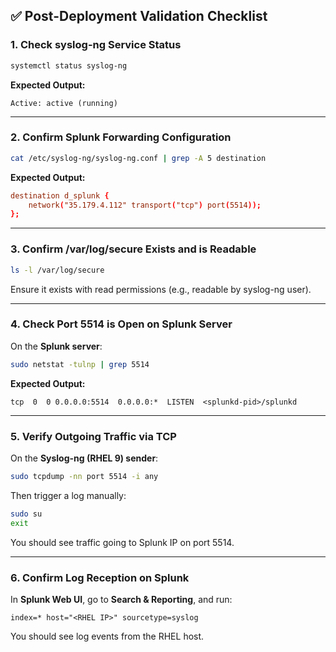 ## ✅ Post-Deployment Validation Checklist

### 1. Check syslog-ng Service Status
```bash
systemctl status syslog-ng
```
**Expected Output:**
```
Active: active (running)
```

---

### 2. Confirm Splunk Forwarding Configuration
```bash
cat /etc/syslog-ng/syslog-ng.conf | grep -A 5 destination
```
**Expected Output:**
```conf
destination d_splunk {
    network("35.179.4.112" transport("tcp") port(5514));
};
```

---

### 3. Confirm /var/log/secure Exists and is Readable
```bash
ls -l /var/log/secure
```
Ensure it exists with read permissions (e.g., readable by syslog-ng user).

---

### 4. Check Port 5514 is Open on Splunk Server
On the **Splunk server**:
```bash
sudo netstat -tulnp | grep 5514
```
**Expected Output:**
```
tcp  0  0 0.0.0.0:5514  0.0.0.0:*  LISTEN  <splunkd-pid>/splunkd
```

---

### 5. Verify Outgoing Traffic via TCP
On the **Syslog-ng (RHEL 9) sender**:
```bash
sudo tcpdump -nn port 5514 -i any
```
Then trigger a log manually:
```bash
sudo su
exit
```
You should see traffic going to Splunk IP on port 5514.

---

### 6. Confirm Log Reception on Splunk
In **Splunk Web UI**, go to **Search & Reporting**, and run:
```spl
index=* host="<RHEL IP>" sourcetype=syslog
```
You should see log events from the RHEL host.
